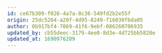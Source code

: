 ```yaml
---
id: ce67b309-f026-4a7a-8c36-549fd2b2e55f
origin: 25dc5264-a20f-4d95-8249-f16030fbda05
author: 0b917bf4-7869-41f6-9ebf-086260706935
updated_by: cb55deec-3179-4ee0-8d3e-4d725bb5820e
updated_at: 1690976209
---
```

